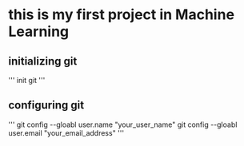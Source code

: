 # this is my first project in Machine Learning


## initializing git
'''
init git
'''

## configuring git
'''
git config --gloabl user.name "your_user_name"
git config --gloabl user.email "your_email_address"
'''
